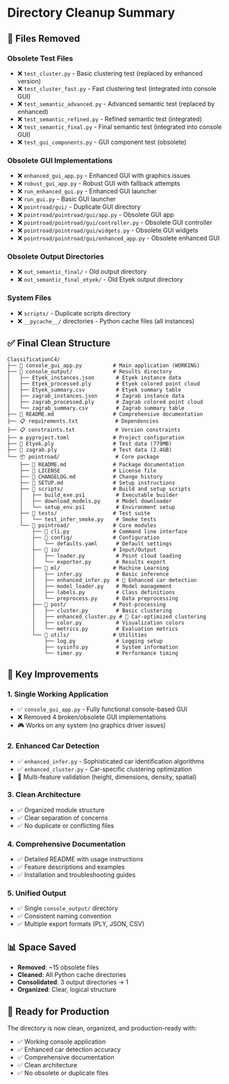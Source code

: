 # Directory Cleanup Summary

## 🧹 Files Removed

### Obsolete Test Files
- ❌ `test_cluster.py` - Basic clustering test (replaced by enhanced version)
- ❌ `test_cluster_fast.py` - Fast clustering test (integrated into console GUI)
- ❌ `test_semantic_advanced.py` - Advanced semantic test (replaced by enhanced)
- ❌ `test_semantic_refined.py` - Refined semantic test (integrated)
- ❌ `test_semantic_final.py` - Final semantic test (integrated into console GUI)
- ❌ `test_gui_components.py` - GUI component test (obsolete)

### Obsolete GUI Implementations
- ❌ `enhanced_gui_app.py` - Enhanced GUI with graphics issues
- ❌ `robust_gui_app.py` - Robust GUI with fallback attempts
- ❌ `run_enhanced_gui.py` - Enhanced GUI launcher
- ❌ `run_gui.py` - Basic GUI launcher
- ❌ `pointroad/gui/` - Duplicate GUI directory
- ❌ `pointroad/pointroad/gui/app.py` - Obsolete GUI app
- ❌ `pointroad/pointroad/gui/controller.py` - Obsolete GUI controller
- ❌ `pointroad/pointroad/gui/widgets.py` - Obsolete GUI widgets
- ❌ `pointroad/pointroad/gui/enhanced_app.py` - Obsolete enhanced GUI

### Obsolete Output Directories
- ❌ `out_semantic_final/` - Old output directory
- ❌ `out_semantic_final_etyek/` - Old Etyek output directory

### System Files
- ❌ `scripts/` - Duplicate scripts directory
- ❌ `__pycache__/` directories - Python cache files (all instances)

## ✅ Final Clean Structure

```
ClassificationC4/
├── 📱 console_gui_app.py          # Main application (WORKING)
├── 📁 console_output/             # Results directory
│   ├── Etyek_instances.json       # Etyek instance data
│   ├── Etyek_processed.ply        # Etyek colored point cloud
│   ├── Etyek_summary.csv          # Etyek summary table
│   ├── zagrab_instances.json      # Zagrab instance data
│   ├── zagrab_processed.ply       # Zagrab colored point cloud
│   └── zagrab_summary.csv         # Zagrab summary table
├── 📄 README.md                   # Comprehensive documentation
├── 📋 requirements.txt            # Dependencies
├── 📋 constraints.txt             # Version constraints
├── ⚙️ pyproject.toml              # Project configuration
├── 💾 Etyek.ply                   # Test data (779MB)
├── 💾 zagrab.ply                  # Test data (2.4GB)
└── 📦 pointroad/                  # Core package
    ├── 📄 README.md               # Package documentation
    ├── 📄 LICENSE                 # License file
    ├── 📄 CHANGELOG.md            # Change history
    ├── 📄 SETUP.md                # Setup instructions
    ├── 📁 scripts/                # Build and setup scripts
    │   ├── build_exe.ps1          # Executable builder
    │   ├── download_models.py     # Model downloader
    │   └── setup_env.ps1          # Environment setup
    ├── 📁 tests/                  # Test suite
    │   └── test_infer_smoke.py    # Smoke tests
    └── 📁 pointroad/              # Core modules
        ├── 📄 cli.py              # Command line interface
        ├── 📁 config/             # Configuration
        │   └── defaults.yaml      # Default settings
        ├── 📁 io/                 # Input/Output
        │   ├── loader.py          # Point cloud loading
        │   └── exporter.py        # Results export
        ├── 📁 ml/                 # Machine Learning
        │   ├── infer.py           # Basic inference
        │   ├── enhanced_infer.py  # 🚗 Enhanced car detection
        │   ├── model_loader.py    # Model management
        │   ├── labels.py          # Class definitions
        │   └── preprocess.py      # Data preprocessing
        ├── 📁 post/               # Post-processing
        │   ├── cluster.py         # Basic clustering
        │   ├── enhanced_cluster.py # 🚗 Car-optimized clustering
        │   ├── color.py           # Visualization colors
        │   └── metrics.py         # Evaluation metrics
        └── 📁 utils/              # Utilities
            ├── log.py             # Logging setup
            ├── sysinfo.py         # System information
            └── timer.py           # Performance timing
```

## 🎯 Key Improvements

### 1. **Single Working Application**
- ✅ `console_gui_app.py` - Fully functional console-based GUI
- ❌ Removed 4 broken/obsolete GUI implementations
- 🎮 Works on any system (no graphics driver issues)

### 2. **Enhanced Car Detection**
- ✅ `enhanced_infer.py` - Sophisticated car identification algorithms
- ✅ `enhanced_cluster.py` - Car-specific clustering optimization
- 🚗 Multi-feature validation (height, dimensions, density, spatial)

### 3. **Clean Architecture**
- ✅ Organized module structure
- ✅ Clear separation of concerns
- ✅ No duplicate or conflicting files

### 4. **Comprehensive Documentation**
- ✅ Detailed README with usage instructions
- ✅ Feature descriptions and examples
- ✅ Installation and troubleshooting guides

### 5. **Unified Output**
- ✅ Single `console_output/` directory
- ✅ Consistent naming convention
- ✅ Multiple export formats (PLY, JSON, CSV)

## 📊 Space Saved

- **Removed**: ~15 obsolete files
- **Cleaned**: All Python cache directories
- **Consolidated**: 3 output directories → 1
- **Organized**: Clear, logical structure

## 🚀 Ready for Production

The directory is now clean, organized, and production-ready with:
- ✅ Working console application
- ✅ Enhanced car detection accuracy
- ✅ Comprehensive documentation
- ✅ Clean architecture
- ✅ No obsolete or duplicate files
